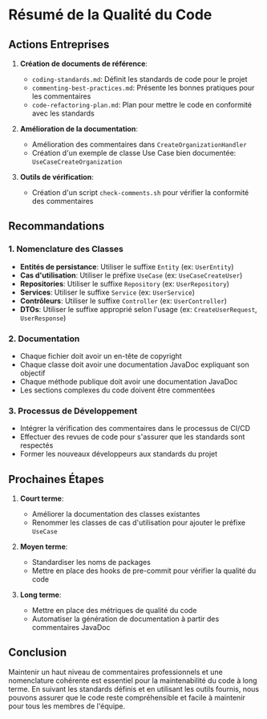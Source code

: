 # Résumé de la Qualité du Code

## Actions Entreprises

1. **Création de documents de référence**:
    - `coding-standards.md`: Définit les standards de code pour le projet
    - `commenting-best-practices.md`: Présente les bonnes pratiques pour les commentaires
    - `code-refactoring-plan.md`: Plan pour mettre le code en conformité avec les standards

2. **Amélioration de la documentation**:
    - Amélioration des commentaires dans `CreateOrganizationHandler`
    - Création d'un exemple de classe Use Case bien documentée: `UseCaseCreateOrganization`

3. **Outils de vérification**:
    - Création d'un script `check-comments.sh` pour vérifier la conformité des commentaires

## Recommandations

### 1. Nomenclature des Classes

- **Entités de persistance**: Utiliser le suffixe `Entity` (ex: `UserEntity`)
- **Cas d'utilisation**: Utiliser le préfixe `UseCase` (ex: `UseCaseCreateUser`)
- **Repositories**: Utiliser le suffixe `Repository` (ex: `UserRepository`)
- **Services**: Utiliser le suffixe `Service` (ex: `UserService`)
- **Contrôleurs**: Utiliser le suffixe `Controller` (ex: `UserController`)
- **DTOs**: Utiliser le suffixe approprié selon l'usage (ex: `CreateUserRequest`, `UserResponse`)

### 2. Documentation

- Chaque fichier doit avoir un en-tête de copyright
- Chaque classe doit avoir une documentation JavaDoc expliquant son objectif
- Chaque méthode publique doit avoir une documentation JavaDoc
- Les sections complexes du code doivent être commentées

### 3. Processus de Développement

- Intégrer la vérification des commentaires dans le processus de CI/CD
- Effectuer des revues de code pour s'assurer que les standards sont respectés
- Former les nouveaux développeurs aux standards du projet

## Prochaines Étapes

1. **Court terme**:
    - Améliorer la documentation des classes existantes
    - Renommer les classes de cas d'utilisation pour ajouter le préfixe `UseCase`

2. **Moyen terme**:
    - Standardiser les noms de packages
    - Mettre en place des hooks de pre-commit pour vérifier la qualité du code

3. **Long terme**:
    - Mettre en place des métriques de qualité du code
    - Automatiser la génération de documentation à partir des commentaires JavaDoc

## Conclusion

Maintenir un haut niveau de commentaires professionnels et une nomenclature cohérente est essentiel pour la
maintenabilité du code à long terme. En suivant les standards définis et en utilisant les outils fournis, nous pouvons
assurer que le code reste compréhensible et facile à maintenir pour tous les membres de l'équipe.
